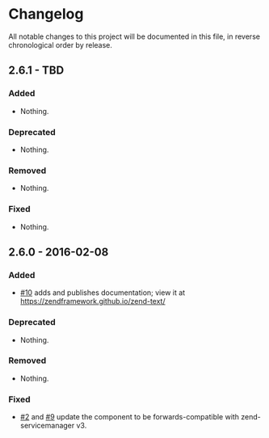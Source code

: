 # Changelog

All notable changes to this project will be documented in this file, in reverse chronological order by release.

## 2.6.1 - TBD

### Added

- Nothing.

### Deprecated

- Nothing.

### Removed

- Nothing.

### Fixed

- Nothing.

## 2.6.0 - 2016-02-08

### Added

- [#10](https://github.com/zendframework/zend-text/pull/10) adds and publishes
  documentation; view it at https://zendframework.github.io/zend-text/

### Deprecated

- Nothing.

### Removed

- Nothing.

### Fixed

- [#2](https://github.com/zendframework/zend-text/pull/2) and
  [#9](https://github.com/zendframework/zend-text/pull/9) update the component
  to be forwards-compatible with zend-servicemanager v3.
